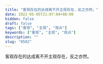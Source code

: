 ```yaml
---
title: "客观存在的达成离不开主观存在，反之亦然。"
date: 2022-05-05T21:07:04+08:00
hidden: false
draft: false
tags: ["客观", "主观", "观点"]
keywords: ["客观", "主观", "观点"]
description: ""
slug: "0502"
---
```


客观存在的达成离不开主观存在，反之亦然。